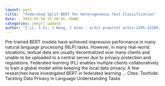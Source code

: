 ```yaml
---
layout: post
title:  "Federated Split BERT for Heterogeneous Text Classification"
date:   2022-05-30 22:20:45 -0400
categories: jekyll update
author: "Z Li, S Si, J Wang, J Xiao - arXiv preprint arXiv:2205.13299, 2022"
---
```

Pre-trained BERT models have achieved impressive performance in many natural language processing (NLP) tasks. However, in many real-world situations, textual data are usually decentralized over many clients and unable to be uploaded to a central server due to privacy protection and regulations. Federated learning (FL) enables multiple clients collaboratively to train a global model while keeping the local data privacy. A few researches have investigated BERT in federated learning … Cites: ‪Texthide: Tackling Data Privacy in Language Understanding Tasks‬